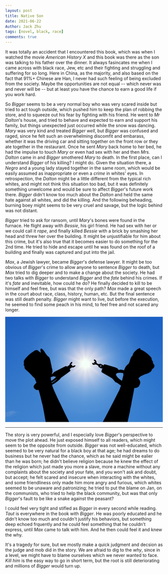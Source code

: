 ```yaml
---
layout: post
title: Native Son
date: 2021-06-22
Author: Jack Zhu
tags: [novel, black, race]
comments: true
---
```


It was totally an accident that I encountered this book, which was when I watched the movie *American History X* and this book was there as the son was talking to his father over the dinner. It always fasincates me when I came across with black race, Jew, etc and their fighting and struggling and suffering for so long. Here in China, as the majority, and also based on the fact that 91%+ Chinese are Han, I never had such feeling of being excluded from the society. Maybe the opportunities are not equal -- which never was and never will be -- but at least you have the chance to earn a good life if you work hard.

So *Bigger* seems to be a very normal boy who was very scared inside but tried to act tough outside, which pushed him to keep the plan of robbing the store, and to squeeze out his fear by fighting with his friend. He went to *Mr Dalton*'s house, and tried to behave and expected to earn and support his family, but things unexpected just occurred while the snow was dancing. *Mary* was very kind and treated *Bigger* *well*, but *Bigger* was confused and raged, since he felt such an overwhelming discomfit and embarass, whether it was the driving car and sitting together on the front row or they ate together in the restaurant. Once he sent *Mary* back home to her bed, he had the impulse to touch *Mary* or even had sex with her and then *Mrs. Dalton* came in and *Bigger* smothered *Mary* to death. In the first place, can I understand *Bigger* of his killing? I might do. Given the situation there, a *Negro* and a young lady stayed together in the same room, which would be easily assumed as inappropriate or even a *crime* in whites' eyes. In retrospection, the *Dalton* might be a little different from the typical rich whites, and might not think this situation too bad, but it was definitely something unwelcome and would be sure to affect *Bigger*'s future work there. *Bigger* didn't know too much about the *Dalton* and held the same hate against all whites, and did the killing. And the following beheading, burning boey might seems to be very cruel and savage, but the logic behind was not distant.

*Bigger* tried to ask for ransom, until *Mary*'s bones were found in the furnace. He flight away with *Bessie*, his girl friend. He had sex with her or we could call it *rape*, and finally killed *Bessie* with a brick by smashing her head and threw her over the building. It might be unjustifiable for him about this crime, but it's also true that it becomes easier to do something for the 2nd time. He tried to hide and escape until he was found on the roof of a building and finally was captured and put into the jail.

*Max*, a Jewish lawyer, became *Bigger*'s defense lawyer. It might be too obvious of *Bigger*'s crime to allow anyone to sentence *Bigger* to death, but *Max* tried to dig deeper and to make a change about the society. He had two talks with *Bigger* to understand *Bigger* and the *fate* behind his crimes. If it's *fate* and inevitable, how could he do? He finally decided to kill to be himself and feel free, but was that the only path? *Max* made a great speech in the court about race, class, history, human, etc. But the final sentence was still death penalty. *Bigger* might want to live, but before the execution, he seemed to find some peach in his mind, to feel free and not scared any longer.

![slave](../images/slave.png)

---

The story is very powerful, and I especially love *Bigger*'s perspective to move the plot ahead. He just exposed himself to all readers, which might seem to be the opposite from outside. *Bigger* was not well-educated, which seemed to be very natural for a black boy at that age; he had dreams to do business but he never had the chance, which as he said might be ealier than he was born; he didn't believe religion because he knew the effect of the religion which just made you more a slave, more a machine without any complaints about the society and your fate, and you won't ask and doubt, but accept; he felt scared and insecure when interacting with the whites, and some friendliness only made him more angry and furious, which whites seemed to be unaware and patronizing; he tried to put the blame on Jan, on the communists, who tried to help the black community, but was that only *Bigger*'s fault to be like a snake against the peasant?

I could feel very tight and stifled as *Bigger* in every second while reading. *Taut* is everywhere in the book with *Bigger*. He was poorly educated and he didn't know too much and couldn't justify his behaviors, but something deep echoed frquently and he could feel something that he couldn't express, until *Max* came to talk with him. And he then could feel it and knew the why.

It's a tragedy for sure, but we mostly make a quick judgment and decsion as the judge and mob did in the story. We are afraid to dig to the *why*, since in a level, we might have to blame ourselves which we never wanted to face. *Kill him* is the easy way to go in short term, but the root is still deteriorating and millions of *Bigger* would turn up.